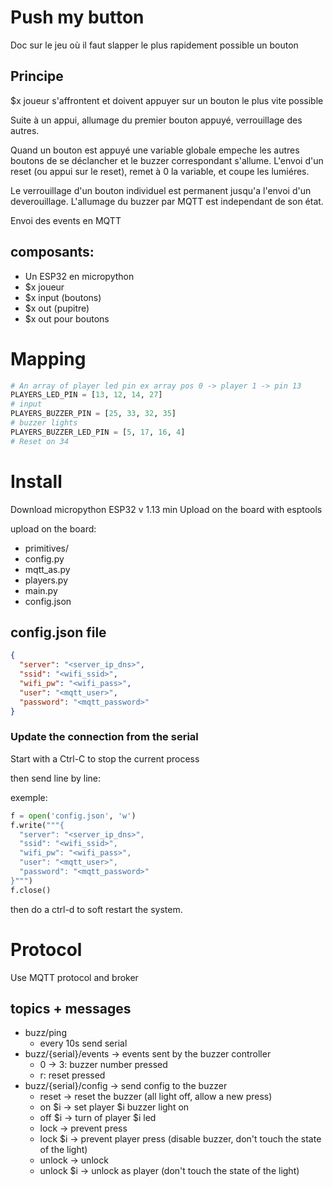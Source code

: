 # Push my button

Doc sur le jeu où il faut slapper le plus rapidement possible un bouton

## Principe

$x joueur s'affrontent et doivent appuyer sur un bouton le plus vite possible

Suite à un appui, allumage du premier bouton appuyé, verrouillage des autres.

Quand un bouton est appuyé une variable globale empeche les autres boutons de se déclancher et le buzzer correspondant s'allume. L'envoi d'un reset (ou appui sur le reset), remet à 0 la variable, et coupe les lumiéres.

Le verrouillage d'un bouton individuel est permanent jusqu'a l'envoi d'un deverouillage. L'allumage du buzzer par MQTT est independant de son état.

Envoi des events en MQTT

## composants:

* Un ESP32 en micropython
* $x joueur
* $x input (boutons)
* $x out (pupitre)
* $x out pour boutons

# Mapping

```python
# An array of player led pin ex array pos 0 -> player 1 -> pin 13
PLAYERS_LED_PIN = [13, 12, 14, 27]
# input
PLAYERS_BUZZER_PIN = [25, 33, 32, 35]
# buzzer lights
PLAYERS_BUZZER_LED_PIN = [5, 17, 16, 4]
# Reset on 34
```

# Install

Download micropython ESP32 v 1.13 min
Upload on the board with esptools

upload on the board:
* primitives/
* config.py
* mqtt_as.py
* players.py
* main.py
* config.json

## config.json file

```json
{
  "server": "<server_ip_dns>",
  "ssid": "<wifi_ssid>",
  "wifi_pw": "<wifi_pass>",
  "user": "<mqtt_user>",
  "password": "<mqtt_password>"
}
```
### Update the connection from the serial

Start with a Ctrl-C to stop the current process

then send line by line:

exemple:
```python
f = open('config.json', 'w')
f.write("""{
  "server": "<server_ip_dns>",
  "ssid": "<wifi_ssid>",
  "wifi_pw": "<wifi_pass>",
  "user": "<mqtt_user>",
  "password": "<mqtt_password>"
}""")
f.close()
```

then do a ctrl-d to soft restart the system.


# Protocol

Use MQTT protocol and broker

## topics + messages

* buzz/ping
  * every 10s send serial
* buzz/{serial}/events -> events sent by the buzzer controller
  * 0 -> 3: buzzer number pressed
  * r: reset pressed
* buzz/{serial}/config -> send config to the buzzer
  * reset -> reset the buzzer (all light off, allow a new press)
  * on $i -> set player $i buzzer light on
  * off $i -> turn of player $i led
  * lock -> prevent press
  * lock $i -> prevent player press (disable buzzer, don't touch the state of the light)
  * unlock -> unlock
  * unlock $i -> unlock as player (don't touch the state of the light)
